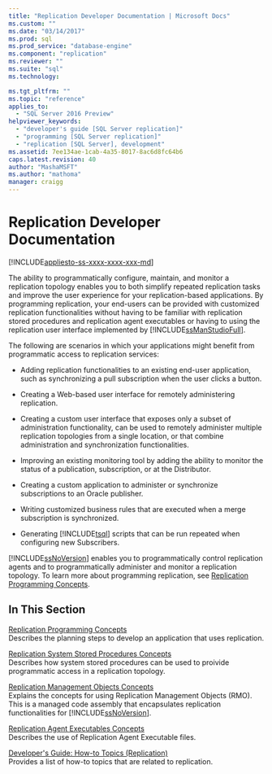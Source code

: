 ```yaml
---
title: "Replication Developer Documentation | Microsoft Docs"
ms.custom: ""
ms.date: "03/14/2017"
ms.prod: sql
ms.prod_service: "database-engine"
ms.component: "replication"
ms.reviewer: ""
ms.suite: "sql"
ms.technology: 

ms.tgt_pltfrm: ""
ms.topic: "reference"
applies_to: 
  - "SQL Server 2016 Preview"
helpviewer_keywords: 
  - "developer's guide [SQL Server replication]"
  - "programming [SQL Server replication]"
  - "replication [SQL Server], development"
ms.assetid: 7ee134ae-1cab-4a35-8017-8ac6d8fc64b6
caps.latest.revision: 40
author: "MashaMSFT"
ms.author: "mathoma"
manager: craigg
---
```

# Replication Developer Documentation
[!INCLUDE[appliesto-ss-xxxx-xxxx-xxx-md](../../../includes/appliesto-ss-xxxx-xxxx-xxx-md.md)]

  The ability to programmatically configure, maintain, and monitor a replication topology enables you to both simplify repeated replication tasks and improve the user experience for your replication-based applications. By programming replication, your end-users can be provided with customized replication functionalities without having to be familiar with replication stored procedures and replication agent executables or having to using the replication user interface implemented by [!INCLUDE[ssManStudioFull](../../../includes/ssmanstudiofull-md.md)].  
  
 The following are scenarios in which your applications might benefit from programmatic access to replication services:  
  
-   Adding replication functionalities to an existing end-user application, such as synchronizing a pull subscription when the user clicks a button.  
  
-   Creating a Web-based user interface for remotely administering replication.  
  
-   Creating a custom user interface that exposes only a subset of administration functionality, can be used to remotely administer multiple replication topologies from a single location, or that combine administration and synchronization functionalities.  
  
-   Improving an existing monitoring tool by adding the ability to monitor the status of a publication, subscription, or at the Distributor.  
  
-   Creating a custom application to administer or synchronize subscriptions to an Oracle publisher.  
  
-   Writing customized business rules that are executed when a merge subscription is synchronized.  
  
-   Generating [!INCLUDE[tsql](../../../includes/tsql-md.md)] scripts that can be run repeated when configuring new Subscribers.  
  
 [!INCLUDE[ssNoVersion](../../../includes/ssnoversion-md.md)] enables you to programmatically control replication agents and to programmatically administer and monitor a replication topology. To learn more about programming replication, see [Replication Programming Concepts](../../../relational-databases/replication/concepts/replication-programming-concepts.md).  
  
## In This Section  
 [Replication Programming Concepts](../../../relational-databases/replication/concepts/replication-programming-concepts.md)  
 Describes the planning steps to develop an application that uses replication.  
  
 [Replication System Stored Procedures Concepts](../../../relational-databases/replication/concepts/replication-system-stored-procedures-concepts.md)  
 Describes how system stored procedures can be used to proivide programmatic access in a replication topology.  
  
 [Replication Management Objects Concepts](../../../relational-databases/replication/concepts/replication-management-objects-concepts.md)  
 Explains the concepts for using Replication Management Objects (RMO). This is a managed code assembly that encapsulates replication functionalities for [!INCLUDE[ssNoVersion](../../../includes/ssnoversion-md.md)].  
  
 [Replication Agent Executables Concepts](../../../relational-databases/replication/concepts/replication-agent-executables-concepts.md)  
 Describes the use of Replication Agent Executable files.  
  
 [Developer's Guide: How-to Topics &#40;Replication&#41;](../../../relational-databases/replication/concepts/developer-s-guide-how-to-topics-replication.md)  
 Provides a list of how-to topics that are related to replication.  
  
  
